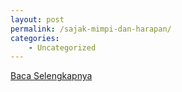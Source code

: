 ```yaml
---
layout: post
permalink: /sajak-mimpi-dan-harapan/
categories:
    - Uncategorized
---
```


[Baca Selengkapnya](/07)